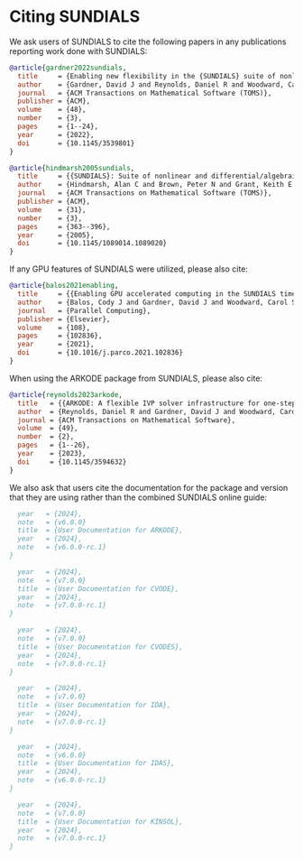 # Citing SUNDIALS

We ask users of SUNDIALS to cite the following papers in any publications
reporting work done with SUNDIALS:

```bibtex
@article{gardner2022sundials,
  title     = {Enabling new flexibility in the {SUNDIALS} suite of nonlinear and differential/algebraic equation solvers},
  author    = {Gardner, David J and Reynolds, Daniel R and Woodward, Carol S and Balos, Cody J},
  journal   = {ACM Transactions on Mathematical Software (TOMS)},
  publisher = {ACM},
  volume    = {48},
  number    = {3},
  pages     = {1--24},
  year      = {2022},
  doi       = {10.1145/3539801}
}
```

```bibtex
@article{hindmarsh2005sundials,
  title     = {{SUNDIALS}: Suite of nonlinear and differential/algebraic equation solvers},
  author    = {Hindmarsh, Alan C and Brown, Peter N and Grant, Keith E and Lee, Steven L and Serban, Radu and Shumaker, Dan E and Woodward, Carol S},
  journal   = {ACM Transactions on Mathematical Software (TOMS)},
  publisher = {ACM},
  volume    = {31},
  number    = {3},
  pages     = {363--396},
  year      = {2005},
  doi       = {10.1145/1089014.1089020}
}
```

If any GPU features of SUNDIALS were utilized, please also cite:

```bibtex
@article{balos2021enabling,
  title     = {{Enabling GPU accelerated computing in the SUNDIALS time integration library}},
  author    = {Balos, Cody J and Gardner, David J and Woodward, Carol S and Reynolds, Daniel R},
  journal   = {Parallel Computing},
  publisher = {Elsevier},
  volume    = {108},
  pages     = {102836},
  year      = {2021},
  doi       = {10.1016/j.parco.2021.102836}
}
```

When using the ARKODE package from SUNDIALS, please also cite:

```bibtex
@article{reynolds2023arkode,
  title   = {{ARKODE: A flexible IVP solver infrastructure for one-step methods}},
  author  = {Reynolds, Daniel R and Gardner, David J and Woodward, Carol S and Chinomona, Rujeko},
  journal = {ACM Transactions on Mathematical Software},
  volume  = {49},
  number  = {2},
  pages   = {1--26},
  year    = {2023},
  doi     = {10.1145/3594632}
}
```

We also ask that users cite the documentation for the package and version that
they are using rather than the combined SUNDIALS online guide:

```bibtex
  year   = {2024},
  note   = {v6.0.0}
  title  = {User Documentation for ARKODE},
  year   = {2024},
  note   = {v6.0.0-rc.1}
}
```

```bibtex
  year   = {2024},
  note   = {v7.0.0}
  title  = {User Documentation for CVODE},
  year   = {2024},
  note   = {v7.0.0-rc.1}
}
```

```bibtex
  year   = {2024},
  note   = {v7.0.0}
  title  = {User Documentation for CVODES},
  year   = {2024},
  note   = {v7.0.0-rc.1}
}
```

```bibtex
  year   = {2024},
  note   = {v7.0.0}
  title  = {User Documentation for IDA},
  year   = {2024},
  note   = {v7.0.0-rc.1}
}
```

```bibtex
  year   = {2024},
  note   = {v6.0.0}
  title  = {User Documentation for IDAS},
  year   = {2024},
  note   = {v6.0.0-rc.1}
}
```

```bibtex
  year   = {2024},
  note   = {v7.0.0}
  title  = {User Documentation for KINSOL},
  year   = {2024},
  note   = {v7.0.0-rc.1}
}
```
